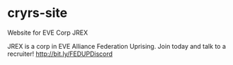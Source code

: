# cryrs-site
Website for EVE Corp JREX

JREX is a corp in EVE Alliance Federation Uprising. Join today and talk to a recruiter! http://bit.ly/FEDUPDiscord
